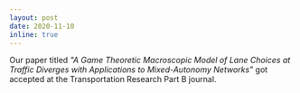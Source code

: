 ```yaml
---
layout: post
date: 2020-11-10
inline: true
---
```


Our paper titled _"A Game Theoretic Macroscopic Model of Lane Choices at Traffic Diverges with Applications to Mixed-Autonomy Networks"_ got accepted at the Transportation Research Part B journal.
